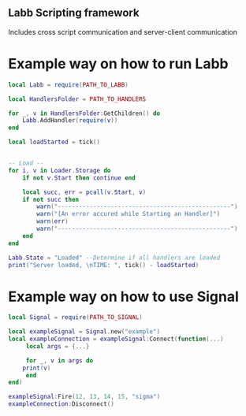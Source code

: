 ## Labb Scripting framework
Includes cross script communication and server-client communication

# Example way on how to run Labb
```lua
local Labb = require(PATH_TO_LABB)

local HandlersFolder = PATH_TO_HANDLERS

for _, v in HandlersFolder:GetChildren() do
	Labb.AddHandler(require(v))
end

local loadStarted = tick()


-- Load --
for i, v in Loader.Storage do
	if not v.Start then continue end

	local succ, err = pcall(v.Start, v)
	if not succ then
		warn("-------------------------------------------------")
		warn("[An error accured while Starting an Handler]")
		warn(err)
		warn("-------------------------------------------------")
	end
end

Labb.State = "Loaded" --Determine if all handlers are loaded
print("Server loaded, \nTIME: ", tick() - loadStarted)
```

# Example way on how to use Signal
```lua
local Signal = require(PATH_TO_SIGNAL)

local exampleSignal = Signal.new("example")
local exampleConnection = exampleSignal:Connect(function(...)
     local args = {...}

     for _, v in args do
	print(v)
     end
end)

exampleSignal:Fire(12, 13, 14, 15, "sigma")
exampleConnection:Disconnect()
```
